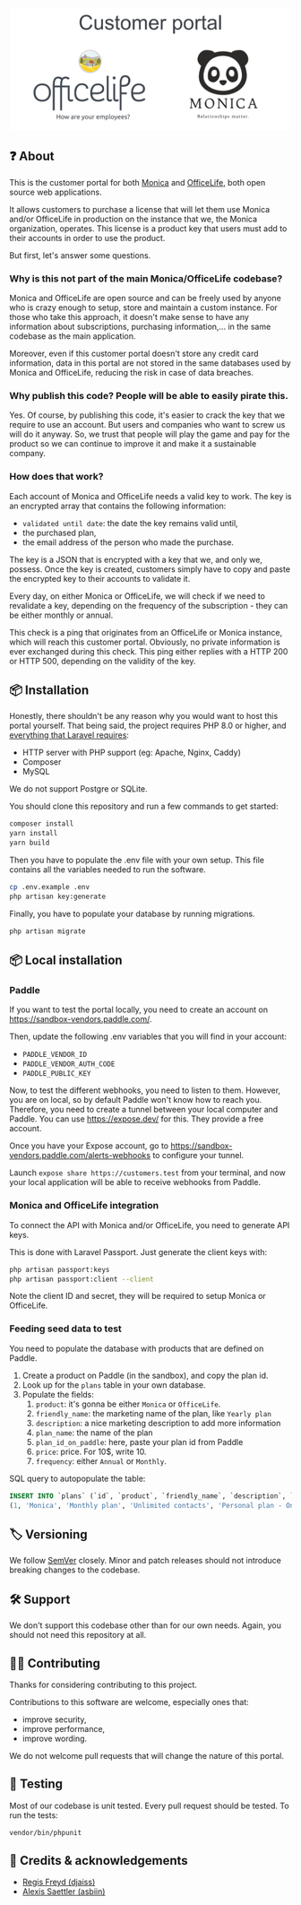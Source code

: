 <div align="center">
    <img
        width="500"
        alt="logo"
        src="public/img/customer-portal.svg">
</div>

## ❓ About

This is the customer portal for both [Monica](https://monicahq.com) and [OfficeLife](https://officelife.io), both open source web applications.

It allows customers to purchase a license that will let them use Monica and/or OfficeLife in production on the instance that we, the Monica organization, operates. This license is a product key that users must add to their accounts in order to use the product.

But first, let's answer some questions.

### Why is this not part of the main Monica/OfficeLife codebase?

Monica and OfficeLife are open source and can be freely used by anyone who is crazy enough to setup, store and maintain a custom instance. For those who take this approach, it doesn't make sense to have any information about subscriptions, purchasing information,… in the same codebase as the main application.

Moreover, even if this customer portal doesn't store any credit card information, data in this portal are not stored in the same databases used by Monica and OfficeLife, reducing the risk in case of data breaches.

### Why publish this code? People will be able to easily pirate this.

Yes. Of course, by publishing this code, it's easier to crack the key that we require to use an account. But users and companies who want to screw us will do it anyway. So, we trust that people will play the game and pay for the product so we can continue to improve it and make it a sustainable company.

### How does that work?

Each account of Monica and OfficeLife needs a valid key to work. The key is an encrypted array that contains the following information:

* `validated until date`: the date the key remains valid until,
* the purchased plan,
* the email address of the person who made the purchase.

The key is a JSON that is encrypted with a key that we, and only we, possess. Once the key is created, customers simply have to copy and paste the encrypted key to their accounts to validate it.

Every day, on either Monica or OfficeLife, we will check if we need to revalidate a key, depending on the frequency of the subscription - they can be either monthly or annual.

This check is a ping that originates from an OfficeLife or Monica instance, which will reach this customer portal. Obviously, no private information is ever exchanged during this check. This ping either replies with a HTTP 200 or HTTP 500, depending on the validity of the key.

## 📦 Installation

Honestly, there shouldn't be any reason why you would want to host this portal yourself. That being said, the project requires PHP 8.0 or higher, and [everything that Laravel requires](https://laravel.com/docs/9.x/deployment#server-requirements):

* HTTP server with PHP support (eg: Apache, Nginx, Caddy)
* Composer
* MySQL

We do not support Postgre or SQLite.

You should clone this repository and run a few commands to get started:

```bash
composer install
yarn install
yarn build
```

Then you have to populate the .env file with your own setup. This file contains all the variables needed to run the software.

```bash
cp .env.example .env
php artisan key:generate
```

Finally, you have to populate your database by running migrations.

```bash
php artisan migrate
```

## 📦 Local installation

### Paddle

If you want to test the portal locally, you need to create an account on https://sandbox-vendors.paddle.com/.

Then, update the following .env variables that you will find in your account:

- `PADDLE_VENDOR_ID`
- `PADDLE_VENDOR_AUTH_CODE`
- `PADDLE_PUBLIC_KEY`

Now, to test the different webhooks, you need to listen to them. However, you are on local, so by default Paddle won't know how to reach you. Therefore, you need to create a tunnel between your local computer and Paddle. You can use https://expose.dev/ for this. They provide a free account.

Once you have your Expose account, go to https://sandbox-vendors.paddle.com/alerts-webhooks to configure your tunnel.

Launch `expose share https://customers.test` from your terminal, and now your local application will be able to receive webhooks from Paddle.

### Monica and OfficeLife integration

To connect the API with Monica and/or OfficeLife, you need to generate API keys.

This is done with Laravel Passport. Just generate the client keys with:

```bash
php artisan passport:keys
php artisan passport:client --client
```

Note the client ID and secret, they will be required to setup Monica or OfficeLife.

### Feeding seed data to test

You need to populate the database with products that are defined on Paddle.

1. Create a product on Paddle (in the sandbox), and copy the plan id.
2. Look up for the `plans` table in your own database.
3. Populate the fields:
   1. `product`: it's gonna be either `Monica` or `OfficeLife`.
   2. `friendly_name`: the marketing name of the plan, like `Yearly plan`
   3. `description`: a nice marketing description to add more information
   4. `plan_name`: the name of the plan
   5. `plan_id_on_paddle`: here, paste your plan id from Paddle
   6. `price`: price. For 10$, write 10.
   7. `frequency`: either `Annual` or `Monthly`.

SQL query to autopopulate the table:

```sql
INSERT INTO `plans` (`id`, `product`, `friendly_name`, `description`, `plan_name`, `plan_id_on_paddle`, `price`, `frequency`, `created_at`, `updated_at`) VALUES
(1, 'Monica', 'Monthly plan', 'Unlimited contacts', 'Personal plan - One user ', '24749', 9, 'Monthly', NULL, NULL);
```

## 🏷️ Versioning

We follow [SemVer](http://semver.org/) closely. Minor and patch releases should not introduce breaking changes to the codebase.

## 🛠️ Support

We don't support this codebase other than for our own needs. Again, you should not need this repository at all.

## 👷‍♀️ Contributing

Thanks for considering contributing to this project.

Contributions to this software are welcome, especially ones that:

* improve security,
* improve performance,
* improve wording.

We do not welcome pull requests that will change the nature of this portal.

## 🧪 Testing

Most of our codebase is unit tested. Every pull request should be tested. To run the tests:

```bash
vendor/bin/phpunit
```

## 👥 Credits & acknowledgements

* [Regis Freyd (djaiss)](https://github.com/djaiss)
* [Alexis Saettler (asbiin)](https://github.com/asbiin)

